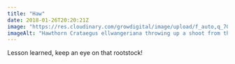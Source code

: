 ```yaml
---
title: "Haw"
date: 2018-01-26T20:20:21Z
image: "https://res.cloudinary.com/growdigital/image/upload/f_auto,q_70,w_736/v1544049038/haw-39186937564.jpg"
imageAlt: "Hawthorn Crataegus ellwangeriana throwing up a shoot from the rootstock"
---
```


Lesson learned, keep an eye on that rootstock!
